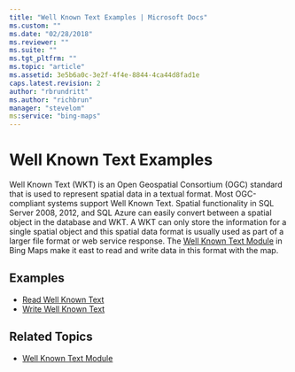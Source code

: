 ```yaml
---
title: "Well Known Text Examples | Microsoft Docs"
ms.custom: ""
ms.date: "02/28/2018"
ms.reviewer: ""
ms.suite: ""
ms.tgt_pltfrm: ""
ms.topic: "article"
ms.assetid: 3e5b6a0c-3e2f-4f4e-8844-4ca44d8fad1e
caps.latest.revision: 2
author: "rbrundritt"
ms.author: "richbrun"
manager: "stevelom"
ms:service: "bing-maps"
---
```

# Well Known Text Examples
Well Known Text (WKT) is an Open Geospatial Consortium (OGC) standard that is used to represent spatial data in a textual format. Most OGC-compliant systems support Well Known Text. Spatial functionality in SQL Server 2008, 2012, and SQL Azure can easily convert between a spatial object in the database and WKT. A WKT can only store the information for a single spatial object and this spatial data format is usually used as part of a larger file format or web service response. The [Well Known Text Module](../v8-web-control/well-known-text-module.md) in Bing Maps make it east to read and write data in this format with the map.

## Examples

  * [Read Well Known Text](../v8-web-control/well-known-text-read-example.md)
  * [Write Well Known Text](../v8-web-control/well-known-text-write-example.md)
 
## Related Topics
 
 * [Well Known Text Module](../v8-web-control/well-known-text-module.md)